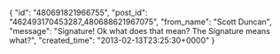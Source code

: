 {
   "id": "480691821966755",
   "post_id": "462493170453287_480688621967075",
   "from_name": "Scott Duncan",
   "message": "Signature! Ok what does that mean? The Signature means what?",
   "created_time": "2013-02-13T23:25:30+0000"
 }
